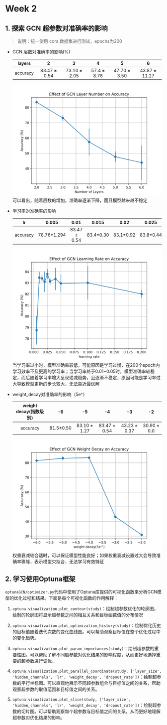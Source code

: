 # Week 2
## 1. 探索 GCN 超参数对准确率的影响
> 说明：统一使用 cora 数据集进行测试，epochs为200

- GCN 层数对准确率的影响(%)

    | layers |    2    |    3    |    4    |    5    |    6    |
    |:------:|:-------:|:-------:|:-------:|:-------:|:-------:|
    |accuracy| 83.47 ± 0.54  | 73.10 ± 2.05  | 57.4 ± 8.78  | 47.70 ± 3.50  | 43.87 ± 11.27  |

    ![Alt text](<Effect of GCN Layer Number on Accuracy.png>)
    可以看出，随着层数的增加，准确率逐渐下降，而且模型越来越不稳定

- 学习率对准确率的影响

    | lr     | 0.005   | 0.01    |0.015    | 0.02    | 0.025   |  0.03 | 0.04 | 0.05 | 0.1 | 0.2 |
    |:------:|:-------:|:-------:|:-------:|:-------:|:-------:|:-----:|:-:|:-:|:-:|:-:|
    |accuracy| 78.76±1.294  | 83.47 ± 0.54  | 83.4±0.30  | 83.1±0.92  | 83.8±0.44 | 83.13 ± 0.30 | 83.35 ± 1.00 | 82.95 ± 0.79 | 83.0 ± 1.5 | 82.0 ± 0.36 |

    ![Alt text](<Effect of GCN Learning Rate on Accuracy.png>)
    当学习率过小时，模型准确率较低，可能原因是学习过慢，在200个epoch内学习效率不及更高的学习率；当学习率处于0.01~0.05时，模型准确率较稳定，而后随着学习率增大呈现递减趋势，且逐渐不稳定，原因可能是学习率过大导致模型更新的步长较大，无法靠近最优解

- weight_decay对准确率的影响（5e^）

    | weight decay(指数级别) | -6 | -5 | -4 | -3 | -2 |
    |:------:|:-------:|:-------:|:-------:|:-------:|:-------:|
    |accuracy| 81.5±0.50 | 83.10 ± 1.27 | 83.47 ± 0.54 | 43.23 ± 0.37 | 30.90 ± 0.0 |

    ![Alt text](<Effect of GCN Weight Decay on Accuracy.png>)
    权重衰减较合适时，可以保证模型性能良好；如果权重衰减设置过大会导致准确率骤降，表示模型欠拟合，无法学习有效特征
    
## 2. 学习使用Optuna框架
`optunaGCN/optimizer.py`代码中使用了Optuna库提供的可视化函数来分析GCN模型的优化过程和结果。下面是每个可视化函数的作用解释：

1. `optuna.visualization.plot_contour(study)`：绘制超参数优化的轮廓图，绘制的轮廓图将显示超参数之间的相互关系和目标函数值的分布情况

2. `optuna.visualization.plot_optimization_history(study)`：绘制优化历史的目标值随着迭代次数的变化曲线图。可以帮助观察目标值在整个优化过程中的变化趋势。

3. `optuna.visualization.plot_param_importances(study)`：绘制超参数的重要性图。可以帮助了解不同超参数对优化结果的影响程度，从而更好地选择重要的超参数进行调优。

4. `optuna.visualization.plot_parallel_coordinate(study, ['layer_size', 'hidden_channels', 'lr', 'weight_decay', 'dropout_rate'])`：绘制超参数的平行坐标图。可以直观地展示不同超参数组合与目标值之间的关系，帮助观察超参数的取值范围和目标值之间的关系。

5. `optuna.visualization.plot_slice(study, ['layer_size', 'hidden_channels', 'lr', 'weight_decay', 'dropout_rate'])`：绘制超参数的切片图。可以帮助观察每个超参数与目标值之间的关系，从而更好地理解超参数对优化结果的影响。
